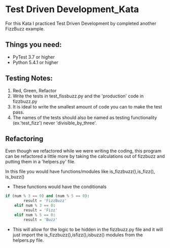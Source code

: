 # Test Driven Development_Kata
For this Kata I practiced Test Driven Development by completed another FizzBuzz example.

## Things you need:
- PyTest 3.7 or higher
- Python 5.4.1 or higher

## Testing Notes:
1. Red, Green, Refactor
2. Write the tests in test_fissbuzz.py and the 'production' code in fizzbuzz.py
3. It is ideal to write the smallest amount of code you can to make the test pass.
4. The names of the tests should also be named as testing functionality (ex.'test_fizz') never 'divisible_by_three'. 

## Refactoring
Even though we refactored while we were writing the coding, this program can be refactored a little more by taking the calculations out of fizzbuzz and putting them in a 'helpers.py' file.

In this file you would have functions/modules like is_fizzbuzz(),is_fizz(), is_buzz()

- These functions would have the conditionals 
```python
if (num % 3 == 0) and (num % 5 == 0):
        result = 'FizzBuzz'
    elif num % 3 == 0:
        result = 'Fizz'
    elif num % 5 == 0:
        result = 'Buzz'
```
- This will allow for the logic to be hidden in the fizzbuzz.py file and it will just import the is_fizzbuzz(),isfizz(),isbuzz() modules from the helpers.py file.